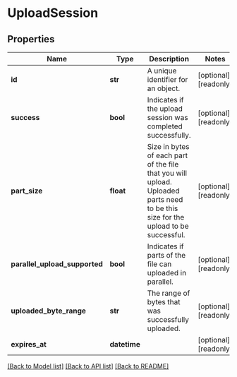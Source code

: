 # UploadSession


## Properties
Name | Type | Description | Notes
------------ | ------------- | ------------- | -------------
**id** | **str** | A unique identifier for an object. | [optional] [readonly] 
**success** | **bool** | Indicates if the upload session was completed successfully. | [optional] [readonly] 
**part_size** | **float** | Size in bytes of each part of the file that you will upload. Uploaded parts need to be this size for the upload to be successful. | [optional] [readonly] 
**parallel_upload_supported** | **bool** | Indicates if parts of the file can uploaded in parallel. | [optional] [readonly] 
**uploaded_byte_range** | **str** | The range of bytes that was successfully uploaded. | [optional] [readonly] 
**expires_at** | **datetime** |  | [optional] [readonly] 

[[Back to Model list]](../../README.md#documentation-for-models) [[Back to API list]](../../README.md#documentation-for-api-endpoints) [[Back to README]](../../README.md)


